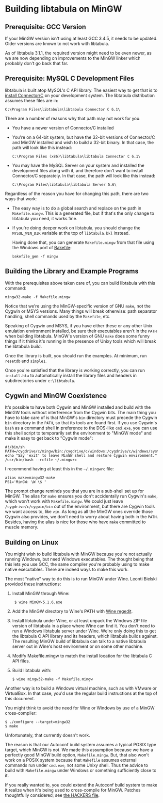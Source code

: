 Building libtabula on MinGW
====

Prerequisite: GCC Version
----

If your MinGW version isn't using at least GCC 3.4.5, it needs
to be updated.  Older versions are known to not work with libtabula.

As of libtabula 3.1.1, the required version might need to be even
newer, as we are now depending on improvements to the MinGW linker
which probably don't go back that far.


Prerequisite: MySQL C Development Files
----

libtabula is built atop MySQL's C API library.  The easiest way to
get that is to [install Connector/C][1] on your development system.
The libtabula distribution assumes these files are in:

    C:\Program Files\libtabula\libtabula Connector C 6.1\

There are a number of reasons why that path may not work for you:

*   You have a newer version of Connector/C installed

*   You're on a 64-bit system, but have the 32-bit versions of
    Connector/C and MinGW installed and wish to build a 32-bit binary.
    In that case, the path will look like this instead:

        C:\Program Files (x86)\libtabula\libtabula Connector C 6.1\

*   You may have the MySQL Server on your system and installed the
    development files along with it, and therefore don't want to
    install Connector/C separately.  In that case, the path will look
    like this instead:

        C:\Program Files\libtabula\libtabula Server 5.6\

Regardless of the reason you have for changing this path, there are
two ways that work:

*   The easy way is to do a global search and replace on the path
    in `Makefile.mingw`.  This is a generated file, but if that's the
    only change to libtabula you need, it works fine.

*   If you're doing deeper work on libtabula, you should change the
    `MYSQL_WIN_DIR` variable at the top of `libtabula.bkl` instead.

    Having done that, you can generate `Makefile.mingw` from that
    file using the Windows port of [Bakefile](http://bakefile.org/):

        bakefile_gen -f mingw


Building the Library and Example Programs
----

With the prerequisites above taken care of, you can build libtabula
with this command:

    mingw32-make -f Makefile.mingw

Notice that we're using the MinGW-specific version of GNU `make`, not
the Cygwin or MSYS versions.  Many things will break otherwise: path
separator handling, shell commands used by the `Makefile`, etc.

Speaking of Cygwin and MSYS, if you have either these or any other
Unix emulation environment installed, be sure their executables
aren't in the `PATH` when building libtabula.  MinGW's version of GNU
`make` does some funny things if it thinks it's running in the
presence of Unixy tools which will break the libtabula build.

Once the library is built, you should run the examples.  At minimum,
run `resetdb` and `simple1`.

Once you're satisfied that the library is working correctly, you
can run `install.hta` to automatically install the library files and
headers in subdirectories under `c:\libtabula`.


Cygwin and MinGW Coexistence
----

It's possible to have both Cygwin and MinGW installed and build
with the MinGW tools without interference from the Cygwin bits.
The main thing you have to take care of is that MinGW's `bin`
directory must precede the Cygwin `bin` directory in the `PATH`,
so that its tools are found first.  If you use Cygwin's `bash`
as a command shell in preference to the DOS-like `cmd.exe`, you
can use this shell script to temporarily set the environment to
"MinGW mode" and make it easy to get back to "Cygwin mode":

    #!/bin/sh
    PATH=/cygdrive/c/mingw/bin:/cygdrive/c/windows:/cygdrive/c/windows/system32:/cygdrive/c/cygwin/bin
    echo "Say 'exit' to leave MinGW shell and restore Cygwin environment."
    /usr/bin/bash --rcfile ~/.mingwrc

I recommend having at least this in the `~/.mingwrc` file:

    alias make=mingw32-make
    PS1='MinGW: \W \$ '

The prompt change reminds you that you are in a sub-shell set up
for MinGW.  The alias for `make` ensures you don't accidentally run
Cygwin's `make`, which won't work with `Makefile.mingw`.  We could
just leave `/cygdrive/c/cygwin/bin` out of the environment, but
there are Cygwin tools we want access to, like `vim`.  As long as all
the MinGW ones override those Cygwin also provides, we don't need to
worry about having both in the `PATH`.  Besides, having the alias is
nice for those who have `make` committed to muscle memory.


Building on Linux
----

You might wish to build libtabula with MinGW because you're
not actually running Windows, but need Windows executables.
The thought being that this lets you use GCC, the same compiler
you're probably using to make native executables.  There are
indeed ways to make this work.

The most "native" way to do this is to run MinGW under Wine.
Leonti Bielski provided these instructions:

1. Install MinGW through Wine:

        $ wine MinGW-5.1.6.exe

2.  Add the MinGW directory to Wine's PATH with [Wine regedit][2].

3.  Install libtabula under Wine, or at least unpack the Windows
    ZIP file version of libtabula in a place where Wine can find it.
    You don't need to run a Windows libtabula server under Wine.
    We're only doing this to get the libtabula C API library and
    its headers, which libtabula builds against.  The resulting
    MinGW build of libtabula can talk to a native libtabula server
    out in Wine's host environment or on some other machine.

4.  Modify Makefile.mingw to match the install location for
    the libtabula C API files.

5.  Build libtabula with:

        $ wine mingw32-make -f Makefile.mingw

Another way is to build a Windows virtual machine, such as with
VMware or VirtualBox.  In that case, you'd use the regular build
instructions at the top of this document.

You might think to avoid the need for Wine or Windows by use of a
MinGW cross-compiler:

    $ ./configure --target=mingw32
    $ make

Unfortunately, that currently doesn't work.

The reason is that our Autoconf build system assumes a typical POSIX
type target, which MinGW is not.  We made this assumption because
we have a perfectly good MinGW build option, `Makefile.mingw`.  But,
that also won't work on a POSIX system because that `Makefile` assumes
external commands run under `cmd.exe`, not some Unixy shell.  Thus the
advice to build with `Makefile.mingw` under Windows or something
sufficiently close to it.

If you really wanted to, you could extend the Autoconf build system
to make it realize when it's being used to cross-compile for MinGW.
Patches thoughtfully considered; see [the HACKERS file](HACKERS.md).


[1]: http://dev.mysql.com/downloads/mysql/
[2]: http://winehq.org/site/docs/wineusr-guide/environment-variables
